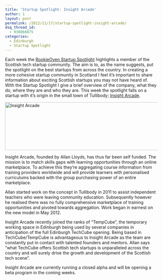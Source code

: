 ```yaml
---
title: 'Startup Spotlight: Insight Arcade'
author: 1
layout: post
permalink: /2012/11/17/startup-spotlight-insight-arcade/
dsq_thread_id:
  - 930866875
categories:
  - Edinburgh
  - Startup Spotlight
---
```

Each week the [RookieOven Startup Spotlight][1] highlights a member of the Scottish tech startup community. The aim is to, as the name suggests, put the spotlight on the best startups from across the country. In creating a more cohesive startup community in Scotland I feel it’s important to share information about exciting Scottish startups you may not have heard of. With the Startup Spotlight I give a brief overview of the company, what they do, where they are and who they are. This week the spotlight falls on a startup with it&#8217;s origin in the small town of Tullibody; [Insight Arcade][2].

[<img class="aligncenter size-full wp-image-9341" title="insight-arcade" alt="Insight Arcade" src="http://www.rookieoven.com/wp-content/uploads/2012/11/insight-arcade.png" width="540" height="158" />][3]

Insight Arcade, founded by Allan Lloyds, has thus far been self funded. The mission is to match skills gaps with learning opportunities through an online marketplace. To achieve this they’re aggregating course information from training providers worldwide and will provide learners with personalised curriculums backed with the group purchasing power of an entire marketplace.

Allan started work on the concept in Tullibody in 2011 to assist independent teachers who were leaving community education. Subsequently however he realised there was no fully comprehensive marketplace of training opportunities and pivoted towards aggregation. Work began in earnest on the new model in May 2012.

Insight Arcade recently joined the ranks of “TempCube”, the temporary working space in Edinburgh being used by several companies in anticipation of the full Edinburgh TechCube opening. Being based in TechCube/TempCube is advantageous to Insight Arcade as the team are constantly put in contact with talented founders and mentors. Allan says “what TechCube offers Scottish tech startups is unparalleled across the country and will surely drive the growth and development of the Scottish tech scene”.

Insight Arcade are currently running a closed alpha and will be opening a beta program in the coming weeks.

 [1]: http://www.rookieoven.com/category/startup-spotlight/ "RookieOven Startup Spotlight"
 [2]: http://insightarcade.com "Insight Arcade"
 [3]: http://www.rookieoven.com/wp-content/uploads/2012/11/insight-arcade.png
